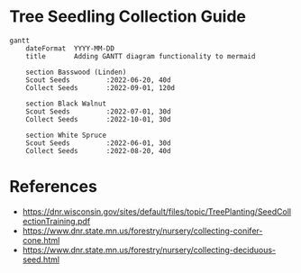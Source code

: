 # Tree Seedling Collection Guide

```mermaid
gantt
    dateFormat  YYYY-MM-DD
    title       Adding GANTT diagram functionality to mermaid

    section Basswood (Linden)
    Scout Seeds         :2022-06-20, 40d
    Collect Seeds       :2022-09-01, 120d

    section Black Walnut
    Scout Seeds         :2022-07-01, 30d
    Collect Seeds       :2022-10-01, 30d

    section White Spruce
    Scout Seeds         :2022-06-01, 30d
    Collect Seeds       :2022-08-20, 40d

```

# References

- https://dnr.wisconsin.gov/sites/default/files/topic/TreePlanting/SeedCollectionTraining.pdf
- https://www.dnr.state.mn.us/forestry/nursery/collecting-conifer-cone.html
- https://www.dnr.state.mn.us/forestry/nursery/collecting-deciduous-seed.html
